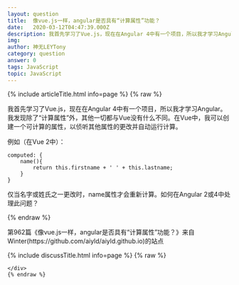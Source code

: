 ```yaml
---
layout: question
title:  像vue.js一样，angular是否具有“计算属性”功能？
date:   2020-03-12T04:47:39.000Z
description: 我首先学习了Vue.js，现在在Angular 4中有一个项目，所以我才学习Angular。我发现除了“计算属性”外，其他一切都与Vue没有什么不同。在V...
img: 
author: 神无LEYTony
category: question
answer: 0
tags: JavaScript
topic: JavaScript
---
```

<div class="article-root">
  <div class="article">
    {% include articleTitle.html info=page %}
    {% raw %}
    <div class="article-content"><p><font style="vertical-align: inherit;"><font style="vertical-align: inherit;">我首先学习了Vue.js，现在在Angular 4中有一个项目，所以我才学习Angular。</font><font style="vertical-align: inherit;">我发现除了“计算属性”外，其他一切都与Vue没有什么不同。</font><font style="vertical-align: inherit;">在Vue中，我可以创建一个可计算的属性，以侦听其他属性的更改并自动运行计算。</font></font></p>

<p><font style="vertical-align: inherit;"><font style="vertical-align: inherit;">例如（在Vue 2中）： </font></font></p>

<pre><code>computed: {<font></font>
    name(){<font></font>
        return this.firstname + ' ' + this.lastname;<font></font>
    }<font></font>
}<font></font>
</code></pre>

<p><font style="vertical-align: inherit;"><font style="vertical-align: inherit;">仅当名字或姓氏之一更改时，name属性才会重新计算。</font><font style="vertical-align: inherit;">如何在Angular 2或4中处理此问题？</font></font></p></div>
    {% endraw %}
  </div>
  <p class="winter_mark">第962篇《像vue.js一样，angular是否具有“计算属性”功能？》来自Winter(https://github.com/aiyld/aiyld.github.io)的站点</p>
  <div class="discuss-wrapper">
    {% include discussTitle.html info=page %}
    {% raw %}
    <div class="discuss-list">
    
    </div>
    {% endraw %}
  </div>
<div>
